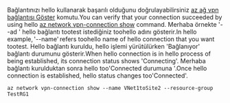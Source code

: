 <span data-ttu-id="0f5ea-101">Bağlantınızı hello kullanarak başarılı olduğunu doğrulayabilirsiniz [az ağ vpn bağlantısı Göster](/cli/azure/network/vpn-connection#show) komutu.</span><span class="sxs-lookup"><span data-stu-id="0f5ea-101">You can verify that your connection succeeded by using hello [az network vpn-connection show](/cli/azure/network/vpn-connection#show) command.</span></span> <span data-ttu-id="0f5ea-102">Merhaba örnekte '--ad ' hello bağlantı tootest istediğiniz toohello adını gösterir.</span><span class="sxs-lookup"><span data-stu-id="0f5ea-102">In hello example, '--name' refers toohello name of hello connection that you want tootest.</span></span> <span data-ttu-id="0f5ea-103">Hello bağlantı kuruldu, hello işlemi yürütülürken 'Bağlanıyor' bağlantı durumunu gösterir.</span><span class="sxs-lookup"><span data-stu-id="0f5ea-103">When hello connection is in hello process of being established, its connection status shows 'Connecting'.</span></span> <span data-ttu-id="0f5ea-104">Merhaba bağlantı kurulduktan sonra hello too'Connected durumuna '.</span><span class="sxs-lookup"><span data-stu-id="0f5ea-104">Once hello connection is established, hello status changes too'Connected'.</span></span>

```azurecli
az network vpn-connection show --name VNet1toSite2 --resource-group TestRG1
```

